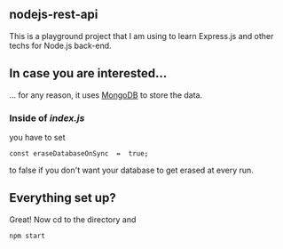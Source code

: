 

## nodejs-rest-api
This is a playground project that I am using to learn Express.js and other techs for Node.js back-end.


## In case you are interested...
... for any reason, it uses [MongoDB](https://www.mongodb.com/download-center/community) to store the data.
 
### Inside of  *index.js*
you have to set 
 
	const eraseDatabaseOnSync  =  true;

to false if you don't want your database to get erased at every run.

## Everything set up?
Great! Now cd to the directory and

    npm start

